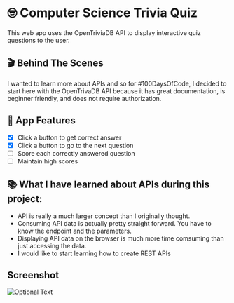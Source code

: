 # 🤓 Computer Science Trivia Quiz
This web app uses the OpenTriviaDB API to display interactive quiz questions to the user.

## 🎬 Behind The Scenes
I wanted to learn more about APIs and so for #100DaysOfCode, I decided to start here with the OpenTrivaDB API because it has great documentation, is beginner friendly,
and does not require authorization.
</br>

## 🌟 App Features
* [X] Click a button to get correct answer
* [X] Click a button to go to the next question
* [ ] Score each correctly answered question
* [ ] Maintain high scores

## 📚 What I have learned about APIs during this project:
* API is really a much larger concept than I originally thought.
* Consuming API data is actually pretty straight forward. You have to know the endpoint and the parameters.
* Displaying API data on the browser is much more time comsuming than just accessing the data.
* I would like to start learning how to create REST APIs

## Screenshot
![Optional Text](https://github.com/murraiscanlon/trivia-quiz/blob/master/trivia-quiz.png)

